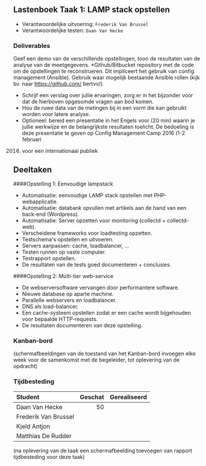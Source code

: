## Lastenboek Taak 1: LAMP stack opstellen

* Verantwoordelijke uitvoering: `Frederik Van Brussel`
* Verantwoordelijke testen: `Daan Van Hecke`

### Deliverables
Geef een demo van de verschillende opstellingen, toon de resultaten van de analyse van de meetgegevens.
*Github/Bitbucket repository met de code om de opstellingen te reconstrueren. Dit impliceert het gebruik van
config management (Ansible). Gebruik waar mogelijk bestaande Ansible rollen (kijk bv. naar https://github.com/
bertvv/).
* Schrijf een verslag over jullie ervaringen, zorg er in het bijzonder voor dat de hierboven opgesomde vragen aan
bod komen.
* Hou de ruwe data van de metingen bij in een vorm die kan gebruikt worden voor latere analyse.
* Optioneel: bereid een presentatie in het Engels voor (20 min) waarin je jullie werkwijze en de belangrijkste
resultaten toelicht. De bedoeling is deze presentatie te geven op Config Management Camp 2016 (1-2 februari
2016) voor een internationaal publiek

## Deeltaken
####Opstelling 1: Eenvoudige lampstack
* Automatisatie: eenvoudige LAMP stack opstellen met PHP-webapplicatie.
* Automatisatie: databank opvullen met artikels aan de hand van een back-end (Wordpress).
* Automatisatie: Server opzetten voor monitoring (collectd + collectd-web).
* Verscheidene frameworks voor loadtesting opzetten.
* Testschema's opstellen en uitvoeren.
* Servers aanpassen: cache, loadbalancer, ...
* Testen runnen op vaste computer.
* Testrapport opstellen.
* De resultaten van de tests goed documenteren + conclusies.

####Opstelling 2: Multi-tier web-service
* De webserversoftware vervangen door performantere software.
* Nieuwe database op aparte machine.
* Parallelle webservers en loadbalancer.
* DNS als load-balancer.
* Een cache-systeem opstellen zodat er een cache wordt bijgehouden voor bepaalde HTTP-requests.
* De resultaten documenteren van deze opstelling.
### Kanban-bord

(schermafbeeldingen van de toestand van het Kanban-bord invoegen elke week voor de samenkomst met de begeleider, tot oplevering van de opdracht)

### Tijdbesteding

| Student  | Geschat | Gerealiseerd |
| :---     |    ---: |         ---: |
| Daan Van Hecke |     50    |              |
| Frederik Van Brussel |         |              |
| Kjeld Antjon |         |              |
| Matthias De Rudder |         |              |

(na oplevering van de taak een schermafbeelding toevoegen van rapport tijdbesteding voor deze taak)
